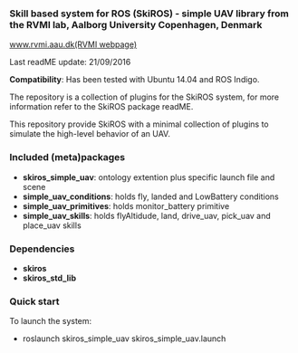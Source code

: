 ### Skill based system for ROS (SkiROS) - simple UAV library from the RVMI lab, Aalborg University Copenhagen, Denmark

[www.rvmi.aau.dk(RVMI webpage)](http://homes.m-tech.aau.dk/mrp/skiros/)

Last readME update: 21/09/2016  

**Compatibility**: Has been tested with Ubuntu 14.04 and ROS Indigo.

The repository is a collection of plugins for the SkiROS system, for more information refer to the SkiROS package readME.  

This repository provide SkiROS with a minimal collection of plugins to simulate the high-level behavior of an UAV.

### Included (meta)packages 
* **skiros_simple_uav**: ontology extention plus specific launch file and scene  
* **simple_uav_conditions**: holds fly, landed and LowBattery conditions  
* **simple_uav_primitives**: holds monitor_battery primitive  
* **simple_uav_skills**: holds flyAltidude, land, drive_uav, pick_uav and place_uav skills  

### Dependencies
* **skiros**
* **skiros_std_lib**

### Quick start
To launch the system:

* roslaunch skiros_simple_uav skiros_simple_uav.launch




